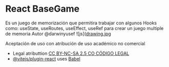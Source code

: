 # React BaseGame  
Es un juego de memorización que permitira trabajar con algunos Hooks como: useState, useRoutes, useEffect, useRef para crear un juego multiple de memoria
Autor @darwinyusef
![js]([drawing.jpg](https://svgl.app/library/javascript.svg)

Aceptación de uso con atribución de uso académico no comercial
- Legal atributtion [CC BY-NC-SA 2.5 CO CÓDIGO LEGAL](https://creativecommons.org/licenses/by-nc-sa/2.5/co/legalcode.es)
- [@vitejs/plugin-react](https://github.com/vitejs/vite-plugin-react/blob/main/packages/plugin-react/README.md) uses [Babel](https://babeljs.io/) 
